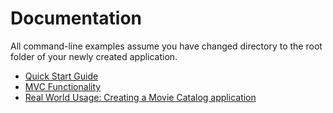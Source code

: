 # Documentation

All command-line examples assume you have changed directory to the root folder of your newly created application.

* [Quick Start Guide](QUICKSTART.md)
* [MVC Functionality](MVCFUNCTIONALITY.md)
* [Real World Usage: Creating a Movie Catalog application](MOVIE_CATALOG_APP_WALK_THROUGH.md)
